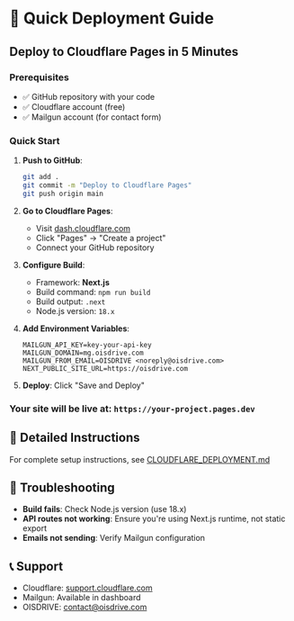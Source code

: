 # 🚀 Quick Deployment Guide

## Deploy to Cloudflare Pages in 5 Minutes

### Prerequisites
- ✅ GitHub repository with your code
- ✅ Cloudflare account (free)
- ✅ Mailgun account (for contact form)

### Quick Start

1. **Push to GitHub**:
   ```bash
   git add .
   git commit -m "Deploy to Cloudflare Pages"
   git push origin main
   ```

2. **Go to Cloudflare Pages**:
   - Visit [dash.cloudflare.com](https://dash.cloudflare.com)
   - Click "Pages" → "Create a project"
   - Connect your GitHub repository

3. **Configure Build**:
   - Framework: **Next.js**
   - Build command: `npm run build`
   - Build output: `.next`
   - Node.js version: `18.x`

4. **Add Environment Variables**:
   ```
   MAILGUN_API_KEY=key-your-api-key
   MAILGUN_DOMAIN=mg.oisdrive.com
   MAILGUN_FROM_EMAIL=OISDRIVE <noreply@oisdrive.com>
   NEXT_PUBLIC_SITE_URL=https://oisdrive.com
   ```

5. **Deploy**: Click "Save and Deploy"

### Your site will be live at: `https://your-project.pages.dev`

## 📖 Detailed Instructions

For complete setup instructions, see [CLOUDFLARE_DEPLOYMENT.md](./CLOUDFLARE_DEPLOYMENT.md)

## 🔧 Troubleshooting

- **Build fails**: Check Node.js version (use 18.x)
- **API routes not working**: Ensure you're using Next.js runtime, not static export
- **Emails not sending**: Verify Mailgun configuration

## 📞 Support

- Cloudflare: [support.cloudflare.com](https://support.cloudflare.com)
- Mailgun: Available in dashboard
- OISDRIVE: contact@oisdrive.com
